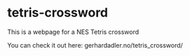 # tetris-crossword
This is a webpage for a NES Tetris crossword

You can check it out here: gerhardadler.no/tetris_crossword/
